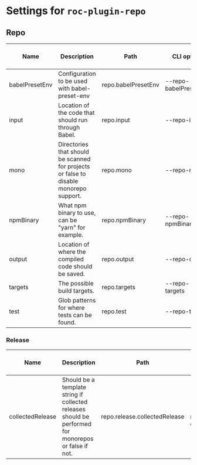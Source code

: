 # Settings for `roc-plugin-repo`

## Repo

| Name             | Description                                                                                          | Path                          | CLI option                      | Default                                                    | Type                      | Required | Can be empty | Extensions      |
| ---------------- | ---------------------------------------------------------------------------------------------------- | ----------------------------- | ------------------------------- | ---------------------------------------------------------- | ------------------------- | -------- | ------------ | --------------- |
| babelPresetEnv   | Configuration to be used with babel-preset-env                                                       | repo.babelPresetEnv           | --repo-babelPresetEnv           | `{}`                                                       | `Object()`                | No       | Yes          | roc-plugin-repo |
| input            | Location of the code that should run through Babel.                                                  | repo.input                    | --repo-input                    | `"src"`                                                    | `Filepath`                | No       | Yes          | roc-plugin-repo |
| mono             | Directories that should be scanned for projects or false to disable monorepo support.                | repo.mono                     | --repo-mono                     | `["packages","extensions"]`                                | `Array(Filepath) / false` | No       |              | roc-plugin-repo |
| npmBinary        | What npm binary to use, can be &quot;yarn&quot; for example.                                         | repo.npmBinary                | --repo-npmBinary                | `"npm"`                                                    | `String`                  | No       | Yes          | roc-plugin-repo |
| output           | Location of where the compiled code should be saved.                                                 | repo.output                   | --repo-output                   | `"lib"`                                                    | `Filepath`                | No       | Yes          | roc-plugin-repo |
| targets          | The possible build targets.                                                                          | repo.targets                  | --repo-targets                  | `["cjs","esm"]`                                            | `Array(/cjs|esm/)`        | No       | Yes          | roc-plugin-repo |
| test             | Glob patterns for where tests can be found.                                                          | repo.test                     | --repo-test                     | `["**/__tests__/**/*.js?(x)","**/(*.)(spec|test).js?(x)"]` | `Array(String)`           | No       | Yes          | roc-plugin-repo |

### Release

| Name             | Description                                                                                          | Path                          | CLI option                      | Default                                                    | Type                      | Required | Can be empty | Extensions      |
| ---------------- | ---------------------------------------------------------------------------------------------------- | ----------------------------- | ------------------------------- | ---------------------------------------------------------- | ------------------------- | -------- | ------------ | --------------- |
| collectedRelease | Should be a template string if collected releases should be performed for monorepos or false if not. | repo.release.collectedRelease | --repo-release-collectedRelease | `"[name:2:a].[hash:6].[date:yyyy-mm-dd]"`                  | `false / String`          | No       |              | roc-plugin-repo |
